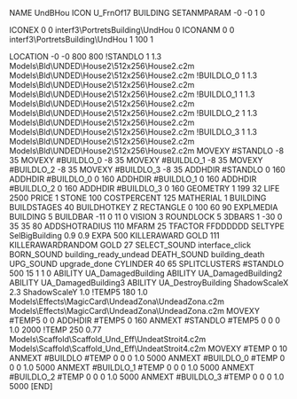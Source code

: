 NAME UndBHou
ICON U_FrnOf17
BUILDING
SETANMPARAM -0 -0 1 0

ICONEX 0 0 interf3\PortretsBuilding\UndHou 0
ICONANM 0 0 interf3\PortretsBuilding\UndHou 1 100 1

LOCATION -0 -0 800 800
!STANDLO      1 1.3 Models\Bld\UNDED\House2\512x256\House2.c2m Models\Bld\UNDED\House2\512x256\House2.c2m
!BUILDLO_0    1 1.3 Models\Bld\UNDED\House2\512x256\House2.c2m Models\Bld\UNDED\House2\512x256\House2.c2m
!BUILDLO_1    1 1.3 Models\Bld\UNDED\House2\512x256\House2.c2m Models\Bld\UNDED\House2\512x256\House2.c2m
!BUILDLO_2    1 1.3 Models\Bld\UNDED\House2\512x256\House2.c2m Models\Bld\UNDED\House2\512x256\House2.c2m
!BUILDLO_3    1 1.3 Models\Bld\UNDED\House2\512x256\House2.c2m Models\Bld\UNDED\House2\512x256\House2.c2m
MOVEXY #STANDLO   -8 35
MOVEXY #BUILDLO_0 -8 35
MOVEXY #BUILDLO_1 -8 35
MOVEXY #BUILDLO_2 -8 35
MOVEXY #BUILDLO_3 -8 35
ADDHDIR #STANDLO 0 160
ADDHDIR #BUILDLO_0 0 160
ADDHDIR #BUILDLO_1 0 160
ADDHDIR #BUILDLO_2 0 160
ADDHDIR #BUILDLO_3 0 160
GEOMETRY 1 199 32
LIFE     2500
PRICE 1 STONE 100
COSTPERCENT 125
MATHERIAL 1 BUILDING
BUILDSTAGES 40
BUILDHOTKEY		Z
RECTANGLE    0 100 60 90
EXPLMEDIA BUILDING 5
BUILDBAR -11 0 11 0
VISION 3
ROUNDLOCK 5
3DBARS 1 -30 0 35 35 80
ADDSHOTRADIUS 110
MFARM 25
TFACTOR FFDDDDDD
SELTYPE SelBigBuilding 0.9 0.9
EXPA 500
KILLERAWARD             GOLD 111
KILLERAWARDRANDOM       GOLD 27
SELECT_SOUND interface_click
BORN_SOUND building_ready_undead
DEATH_SOUND building_death
UPG_SOUND upgrade_done
CYLINDER 40 65
SPLITCLUSTERS #STANDLO 500 15 1 1 0
ABILITY UA_DamagedBuilding
ABILITY UA_DamagedBuilding2
ABILITY UA_DamagedBuilding3
ABILITY UA_DestroyBuilding
ShadowScaleX 2.3
ShadowScaleY 1.0
!TEMP5 180 1.0 Models\Effects\MagicCard\UndeadZona\UndeadZona.c2m Models\Effects\MagicCard\UndeadZona\UndeadZona.c2m
MOVEXY  #TEMP5 0 0
ADDHDIR #TEMP5 0 160
ANMEXT #STANDLO #TEMP5 0 0 0 1.0 2000
!TEMP 250 0.77 Models\Scaffold\Scaffold_Und_Eff\UndeatStroit4.c2m Models\Scaffold\Scaffold_Und_Eff\UndeatStroit4.c2m
MOVEXY  #TEMP 0 10
ANMEXT #BUILDLO #TEMP  0 0 0 1.0 5000
ANMEXT #BUILDLO_0 #TEMP  0 0 0 1.0 5000
ANMEXT #BUILDLO_1 #TEMP  0 0 0 1.0 5000
ANMEXT #BUILDLO_2 #TEMP  0 0 0 1.0 5000
ANMEXT #BUILDLO_3 #TEMP  0 0 0 1.0 5000
[END]
